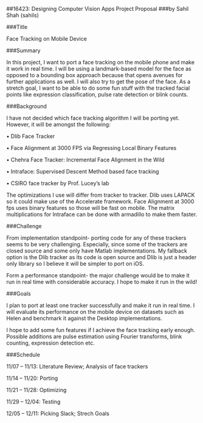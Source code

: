 ##16423: Designing Computer Vision Apps Project Proposal
###by Sahil Shah (sahils) 

###Title 

Face Tracking on Mobile Device

###Summary

In this project, I want to port a face tracking on the mobile phone and make it work in real time. I will be using a landmark-based model for the face as opposed to a bounding box approach because that opens avenues for further applications as well. I will also try to get the pose of the face. As a stretch goal, I want to be able to do some fun stuff with the tracked facial points like expression classification, pulse rate detection or blink counts.

###Background

I have not decided which face tracking algorithm I will be porting yet. However, it will be amongst the following:

•	Dlib Face Tracker

•	Face Alignment at 3000 FPS via Regressing Local Binary Features

•	Chehra Face Tracker: Incremental Face Alignment in the Wild

•	Intraface: Supervised Descent Method based face tracking

•	CSIRO face tracker by Prof. Lucey’s lab

The optimizations I use will differ from tracker to tracker. Dlib uses LAPACK so it could make use of the Accelerate framework. Face Alignment at 3000 fps uses binary features so those will be fast on mobile. The matrix multiplications for Intraface can be done with armadillo to make them faster.

###Challenge

From implementation standpoint- porting code for any of these trackers seems to be very challenging. Especially, since some of the trackers are closed source and some only have Matlab implementations. My fallback option is the Dlib tracker as its code is open source and Dlib is just a header only library so I believe it will be simpler to port on iOS.

Form a performance standpoint- the major challenge would be to make it run in real time with considerable accuracy. I hope to make it run in the wild!

###Goals

I plan to port at least one tracker successfully and make it run in real time. I will evaluate its performance on the mobile device on datasets such as Helen and benchmark it against the Desktop implementations.

I hope to add some fun features if I achieve the face tracking early enough. Possible additions are pulse estimation using Fourier transforms, blink counting, expression detection etc.

###Schedule

11/07 – 11/13: Literature Review; Analysis of face trackers

11/14 – 11/20: Porting

11/21 – 11/28: Optimizing 

11/29 – 12/04: Testing

12/05 – 12/11: Picking Slack; Strech Goals

